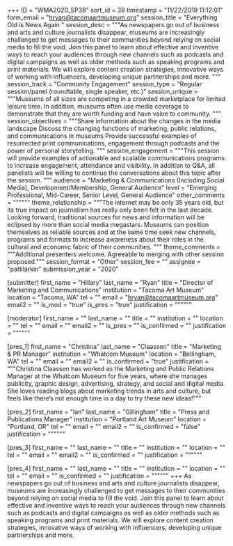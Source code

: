+++
ID = "WMA2020_SP38"
sort_id = 38
timestamp = "11/22/2019 11:12:01"
form_email = "hryan@tacomaartmuseum.org"
session_title = "Everything Old is News Again "
session_desc = """As newspapers go out of business and arts and culture journalists disappear, museums are increasingly challenged to get messages to their communities beyond relying on social media to fill the void. Join this panel to learn about effective and inventive ways to reach your audiences through new channels such as podcasts and digital campaigns as well as older methods such as speaking programs and print materials. We will explore content creation strategies, innovative ways of working with influencers, developing unique partnerships and more. """
session_track = "Community Engagement"
session_type = "Regular session/panel (roundtable, single speaker, etc.)"
session_unique = """Museums of all sizes are competing in a crowded marketplace for limited leisure time. In addition, museums often use media coverage to demonstrate that they are worth funding and have value to community. """
session_objectives = """Share information about the changes in the media landscape
Discuss the changing functions of marketing, public relations, and communications in museums
Provide successful examples of resurrected print communications, engagement through podcasts and the power of personal storytelling.
"""
session_engagement = """This session will provide examples of actionable and scalable communications programs to increase engagement, attendance and visibility. In addition to Q&A, all panelists will be willing to continue the conversations about this topic after the session. """
audience = "Marketing & Communications (Including Social Media), Development/Membership, General Audience"
level = "Emerging Professional, Mid-Career, Senior Level, General Audience"
other_comments = """"""
theme_relationship = """The internet may be only 35 years old, but its true impact on journalism has really only been felt in the last decade. Looking forward, traditional sources for news and information will be eclipsed by more than social media megastars. Museums can position themselves as reliable sources and at the same time seek new channels, programs and formats to increase awareness about their roles in the cultural and economic fabric of their communities.  """
theme_comments = """Additional presenters welcome. Agreeable to merging with other session proposed."""
session_format = "Other"
session_fee = ""
assignee = "pattilarkin"
submission_year = "2020"

[submitter]
first_name = "Hillary"
last_name = "Ryan"
title = "Director of Marketing and Communications"
institution = "Tacoma Art Museum"
location = "Tacoma, WA"
tel = ""
email = "hryan@tacomaartmuseum.org"
email2 = ""
is_mod = "true"
is_pres = "true"
justification = """"""

[moderator]
first_name = ""
last_name = ""
title = ""
institution = ""
location = ""
tel = ""
email = ""
email2 = ""
is_pres = ""
is_confirmed = ""
justification = """"""

[pres_1]
first_name = "Christina"
last_name = "Claassen"
title = "Marketing & PR Manager"
institution = "Whatcom Museum"
location = "Bellingham, WA"
tel = ""
email = ""
email2 = ""
is_confirmed = "true"
justification = """Christina Claassen has worked as the Marketing and Public Relations Manager at the Whatcom Museum for five years, where she manages publicity, graphic design, advertising, strategy, and social and digital media. She loves reading blogs about marketing trends in arts and culture, but feels like there’s not enough time in a day to try these new ideas!"""

[pres_2]
first_name = "Ian"
last_name = "Gillingham"
title = "Press and Publications Manager"
institution = "Portland Art Museum"
location = "Portland, OR"
tel = ""
email = ""
email2 = ""
is_confirmed = "false"
justification = """"""

[pres_3]
first_name = ""
last_name = ""
title = ""
institution = ""
location = ""
tel = ""
email = ""
email2 = ""
is_confirmed = ""
justification = """"""

[pres_4]
first_name = ""
last_name = ""
title = ""
institution = ""
location = ""
tel = ""
email = ""
is_confirmed = ""
justification = """"""
+++
As newspapers go out of business and arts and culture journalists disappear, museums are increasingly challenged to get messages to their communities beyond relying on social media to fill the void. Join this panel to learn about effective and inventive ways to reach your audiences through new channels such as podcasts and digital campaigns as well as older methods such as speaking programs and print materials. We will explore content creation strategies, innovative ways of working with influencers, developing unique partnerships and more. 